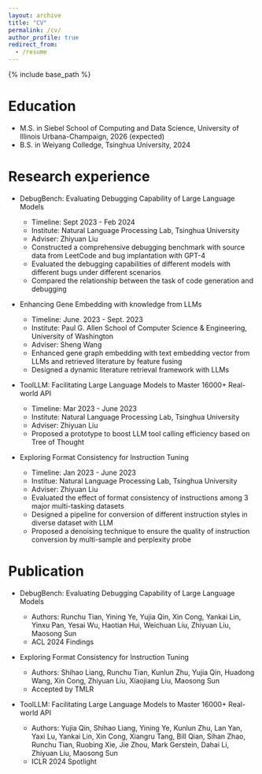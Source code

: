 ```yaml
---
layout: archive
title: "CV"
permalink: /cv/
author_profile: true
redirect_from:
  - /resume
---
```


{% include base_path %}

Education
======
* M.S. in Siebel School of Computing and Data Science, University of Illinois Urbana-Champaign, 2026 (expected)
* B.S. in Weiyang Colledge, Tsinghua University, 2024

Research experience
======
* DebugBench: Evaluating Debugging Capability of Large Language Models
  * Timeline: Sept 2023 - Feb 2024
  * Institute: Natural Language Processing Lab, Tsinghua University
  * Adviser: Zhiyuan Liu
  * Constructed a comprehensive debugging benchmark with source data from LeetCode and bug implantation with GPT-4
  * Evaluated the debugging capabilities of different models with different bugs under different scenarios
  * Compared the relationship between the task of code generation and debugging

* Enhancing Gene Embedding with knowledge from LLMs
  * Timeline: June. 2023 - Sept. 2023
  * Institute: Paul G. Allen School of Computer Science & Engineering, University of Washington
  * Adviser: Sheng Wang
  * Enhanced gene graph embedding with text embedding vector from LLMs and retrieved literature by feature fusing
  * Designed a dynamic literature retrieval framework with LLMs

* ToolLLM: Facilitating Large Language Models to Master 16000+ Real-world API
  * Timeline: Mar 2023 - June 2023
  * Institute: Natural Language Processing Lab, Tsinghua University
  * Adviser: Zhiyuan Liu
  * Proposed a prototype to boost LLM tool calling efficiency based on Tree of Thought
 
* Exploring Format Consistency for Instruction Tuning
  * Timeline: Jan 2023 - June 2023
  * Institue: Natural Language Processing Lab, Tsinghua University
  * Adviser: Zhiyuan Liu
  * Evaluated the effect of format consistency of instructions among 3 major multi-tasking datasets
  * Designed a pipeline for conversion of different instruction styles in diverse dataset with LLM
  * Proposed a denoising technique to ensure the quality of instruction conversion by multi-sample and perplexity probe

Publication
======
* DebugBench: Evaluating Debugging Capability of Large Language Models
  * Authors: Runchu Tian, Yining Ye, Yujia Qin, Xin Cong, Yankai Lin, Yinxu Pan, Yesai Wu, Haotian Hui, Weichuan Liu, Zhiyuan Liu, Maosong Sun
  * ACL 2024 Findings
 
* Exploring Format Consistency for Instruction Tuning
  * Authors: Shihao Liang, Runchu Tian, Kunlun Zhu, Yujia Qin, Huadong Wang, Xin Cong, Zhiyuan Liu, Xiaojiang Liu, Maosong Sun
  * Accepted by TMLR
 
* ToolLLM: Facilitating Large Language Models to Master 16000+ Real-world API
  * Authors: Yujia Qin, Shihao Liang, Yining Ye, Kunlun Zhu, Lan Yan, Yaxi Lu, Yankai Lin, Xin Cong, Xiangru Tang, Bill Qian, Sihan Zhao, Runchu Tian, Ruobing Xie, Jie Zhou, Mark Gerstein, Dahai Li, Zhiyuan Liu, Maosong Sun
  * ICLR 2024 Spotlight
